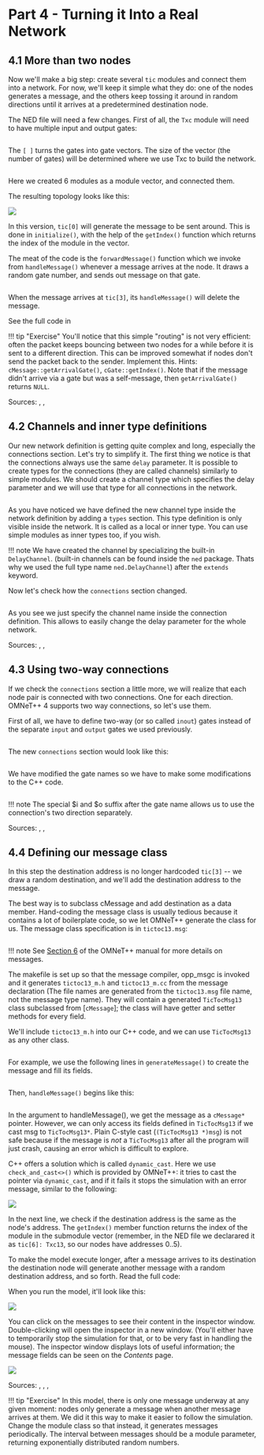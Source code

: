 # Part 4 - Turning it Into a Real Network

## 4.1 More than two nodes

Now we'll make a big step: create several `tic` modules and connect
them into a network. For now, we'll keep it simple what they do:
one of the nodes generates a message, and the others keep tossing
it around in random directions until it arrives at
a predetermined destination node.

The NED file will need a few changes. First of all, the `Txc` module will
need to have multiple input and output gates:

<pre class="snippet" src="../code/tictoc10.ned" from="simple Txc10" upto="output out\[\];\n}"></pre>

The `[ ]` turns the gates into gate vectors. The size of the vector
(the number of gates) will be determined where we use Txc to build
the network.

<pre class="snippet" src="../code/tictoc10.ned" from="network Tictoc10" upto="tic\[5\].out\+\+;\n}"></pre>

Here we created 6 modules as a module vector, and connected them.

The resulting topology looks like this:

<img src="../images/step10.png">

In this version, `tic[0]` will generate the message to be sent around.
This is done in `initialize()`, with the help of the `getIndex()` function which
returns the index of the module in the vector.

The meat of the code is the `forwardMessage()` function which we invoke
from `handleMessage()` whenever a message arrives at the node. It draws
a random gate number, and sends out message on that gate.

<pre class="snippet" src="../code/txc10.cc" from="void Txc10::forwardMessage" upto="k\);\n}"></pre>

When the message arrives at `tic[3]`, its `handleMessage()` will delete the message.

See the full code in <a srcfile="tutorials/tictoc/code/txc10.cc"></a>

!!! tip "Exercise"
    You'll notice that this simple "routing" is not very efficient:
    often the packet keeps bouncing between two nodes for a while before it is sent
    to a different direction. This can be improved somewhat if nodes don't send
    the packet back to the sender. Implement this. Hints: `cMessage::getArrivalGate()`,
    `cGate::getIndex()`. Note that if the message didn't arrive via a gate but was
    a self-message, then `getArrivalGate()` returns `NULL`.

Sources: <a srcfile="tutorials/tictoc/code/tictoc10.ned"></a>, <a srcfile="tutorials/tictoc/code/txc10.cc"></a>, <a srcfile="tutorials/tictoc/code/omnetpp.ini"></a>


## 4.2 Channels and inner type definitions

Our new network definition is getting quite complex and long, especially
the connections section. Let's try to simplify it. The first thing we
notice is that the connections always use the same `delay` parameter.
It is possible to create types for the connections (they are called channels)
similarly to simple modules. We should create a channel type which specifies the
delay parameter and we will use that type for all connections in the network.

<pre class="snippet" src="../code/tictoc11.ned" from="network Tictoc11" upto="submodules"></pre>

As you have noticed we have defined the new channel type inside the network definition
by adding a `types` section. This type definition is only visible inside the
network. It is called as a local or inner type. You can use simple modules as inner types
too, if you wish.

!!! note
    We have created the channel by specializing the built-in `DelayChannel`.
    (built-in channels can be found inside the `ned` package. Thats why we used
    the full type name `ned.DelayChannel`) after the `extends` keyword.

Now let's check how the `connections` section changed.

<pre class="snippet" src="../code/tictoc11.ned" from="connections:" upto="tic\[5\].out\+\+;\n}"></pre>

As you see we just specify the channel name inside the connection definition.
This allows to easily change the delay parameter for the whole network.

Sources: <a srcfile="tutorials/tictoc/code/tictoc11.ned"></a>, <a srcfile="tutorials/tictoc/code/txc11.cc"></a>, <a srcfile="tutorials/tictoc/code/omnetpp.ini"></a>


## 4.3 Using two-way connections

If we check the `connections` section a little more, we will realize that
each node pair is connected with two connections. One for each direction.
OMNeT++ 4 supports two way connections, so let's use them.

First of all, we have to define two-way (or so called `inout`) gates instead of the
separate `input` and `output` gates we used previously.

<pre class="snippet" src="../code/tictoc12.ned" from="simple Txc12" upto="declare two way connections\n}"></pre>

The new `connections` section would look like this:

<pre class="snippet" src="../code/tictoc12.ned" from="connections:" upto="tic\[5\].gate\+\+;\n}"></pre>

We have modified the gate names so we have to make some modifications to the
C++ code.

<pre class="snippet" src="../code/txc12.cc" from="void Txc12::forwardMessage" upto="k\);\n}"></pre>

!!! note
    The special $i and $o suffix after the gate name allows us to use the
    connection's two direction separately.

Sources: <a srcfile="tutorials/tictoc/code/tictoc12.ned"></a>, <a srcfile="tutorials/tictoc/code/txc12.cc"></a>, <a srcfile="tutorials/tictoc/code/omnetpp.ini"></a>


## 4.4 Defining our message class

In this step the destination address is no longer hardcoded `tic[3]` -- we draw a
random destination, and we'll add the destination address to the message.

The best way is to subclass cMessage and add destination as a data member.
Hand-coding the message class is usually tedious because it contains
a lot of boilerplate code, so we let OMNeT++ generate the class for us.
The message class specification is in `tictoc13.msg`:

<pre class="snippet" src="../code/tictoc13.msg" from="message TicTocMsg13" upto="}"></pre>

!!! note
    See <a href="../manual/index.html#cha:msg-def" target="_blank">Section 6</a> of the OMNeT++ manual for more details on messages.

The makefile is set up so that the message compiler, opp_msgc is invoked
and it generates `tictoc13_m.h` and `tictoc13_m.cc` from the message declaration
(The file names are generated from the `tictoc13.msg` file name, not the message type name).
They will contain a generated `TicTocMsg13` class subclassed from [`cMessage`];
the class will have getter and setter methods for every field.

We'll include `tictoc13_m.h` into our C++ code, and we can use `TicTocMsg13` as
any other class.

<pre class="snippet" src="../code/txc13.cc" after="cMessage" upto="tictoc13_m.h"></pre>

For example, we use the following lines in `generateMessage()` to create the
message and fill its fields.

<pre class="snippet" src="../code/txc13.cc" from="TicTocMsg13 \*msg = new TicTocMsg13\(msgname\);" upto="return msg;"></pre>

Then, `handleMessage()` begins like this:

<pre class="snippet" src="../code/txc13.cc" from="void Txc13::handleMessage\(" upto="getDestination"></pre>

In the argument to handleMessage(), we get the message as a `cMessage*` pointer.
However, we can only access its fields defined in `TicTocMsg13` if we cast
msg to `TicTocMsg13*`. Plain C-style cast (`(TicTocMsg13 *)msg`)
is not safe because if the message is *not* a `TicTocMsg13` after all
the program will just crash, causing an error which is difficult to explore.

C++ offers a solution which is called `dynamic_cast`. Here we use `check_and_cast<>()`
which is provided by OMNeT++: it tries to cast the pointer via `dynamic_cast`,
and if it fails it stops the simulation with an error message, similar to the
following:

<img src="../images/step13e.png">

In the next line, we check if the destination address is the same as the
node's address. The `getIndex()` member function returns the index
of the module in the submodule vector (remember, in the NED file we
declarared it as `tic[6]: Txc13`, so our nodes have addresses 0..5).

To make the model execute longer, after a message arrives to its destination
the destination node will generate another message with a random destination
address, and so forth. Read the full code: <a srcfile="tutorials/tictoc/code/txc13.cc"></a>

When you run the model, it'll look like this:

<img src="../images/step13a.png">

You can click on the messages to see their content in the inspector window.
Double-clicking will open the inspector in a new window.
(You'll either have to temporarily stop the simulation for that,
or to be very fast in handling the mouse). The inspector window
displays lots of useful information; the message fields can be seen
on the *Contents* page.

<img src="../images/step13b.png">

Sources: <a srcfile="tutorials/tictoc/code/tictoc13.ned"></a>, <a srcfile="tutorials/tictoc/code/tictoc13.msg"></a>, <a srcfile="tutorials/tictoc/code/txc13.cc"></a>, <a srcfile="tutorials/tictoc/code/omnetpp.ini"></a>

!!! tip "Exercise"
    In this model, there is only one message underway at any
    given moment: nodes only generate a message when another message arrives
    at them. We did it this way to make it easier to follow the simulation.
    Change the module class so that instead, it generates messages periodically.
    The interval between messages should be a module parameter, returning
    exponentially distributed random numbers.

[cMessage]: https://omnetpp.org/doc/omnetpp/api/classomnetpp_1_1cMessage.html

